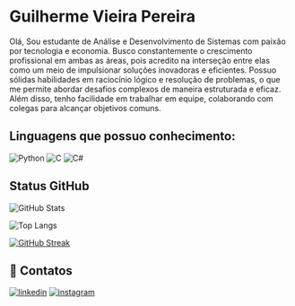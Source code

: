 # Guilherme Vieira Pereira

Olá, Sou estudante de Análise e Desenvolvimento de Sistemas com paixão por tecnologia e economia. Busco constantemente o crescimento profissional em ambas as áreas, pois acredito na interseção entre elas como um meio de impulsionar soluções inovadoras e eficientes.
Possuo sólidas habilidades em raciocínio lógico e resolução de problemas, o que me permite abordar desafios complexos de maneira estruturada e eficaz. Além disso, tenho facilidade em trabalhar em equipe, colaborando com colegas para alcançar objetivos comuns.

## Linguagens que possuo conhecimento: 

![Python](https://img.shields.io/badge/Python-000?style=for-the-badge&logo=python)
![C](https://img.shields.io/badge/C-000?style=for-the-badge&logo=c)
![C#](https://img.shields.io/badge/C%23-000?style=for-the-badge&logo=c-sharp&logoColor=823085)

## Status GitHub

![GitHub Stats](https://github-readme-stats.vercel.app/api?username=v-gui&theme=transparent&bg_color=000&border_color=30A3DC&show_icons=true&icon_color=30A3DC&title_color=E94D5F&text_color=FFF)

![Top Langs](https://github-readme-stats-git-masterrstaa-rickstaa.vercel.app/api/top-langs/?username=v-gui&layout=compact&bg_color=000&border_color=30A3DC&title_color=E94D5F&text_color=FFF)

[![GitHub Streak](https://streak-stats.demolab.com/?user=v-gui&theme=bear&background=000&border=30A3DC&dates=FFF)](https://git.io/streak-stats)


## 🔗 Contatos

[![linkedin](https://img.shields.io/badge/linkedin-0A66C2?style=for-the-badge&logo=linkedin&logoColor=white)](https://www.linkedin.com/in/guilherme-vieira-pereira-035159163)
[![instagram](https://img.shields.io/badge/instagram-1DA1F2?style=for-the-badge&logo=instagram&logoColor=white)](https://instagram.com/vieira_guilherme)
